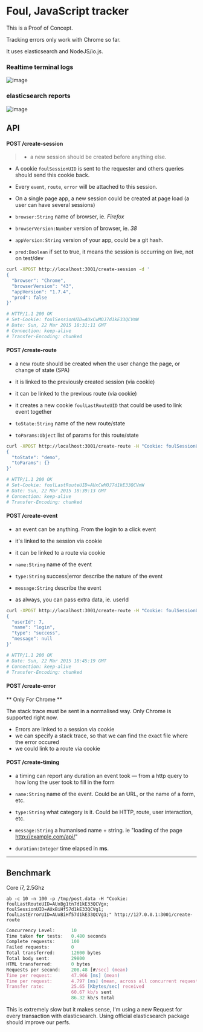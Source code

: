 # Foul, JavaScript tracker

This is a Proof of Concept.

Tracking errors only work with Chrome so far.

It uses elasticsearch and NodeJS/io.js.


### Realtime terminal logs

![image](http://s13.postimg.org/jbhsyjl47/Screen_Shot_2015_03_13_at_14_54_10.png)

### elasticsearch reports

![image](https://s3-eu-west-1.amazonaws.com/uploads-eu.hipchat.com/106644/786095/X36wM0KRMcUwW4A/Screen%20Shot%202015-03-18%20at%2021.46.46.png)

## API

#### POST /create-session

> - a new session should be created before anything else.
- A cookie `foulSessionUID` is sent to the requester and others queries should send this cookie back.
- Every `event`, `route`, `error` will be attached to this session.
- On a single page app, a new session could be created at page load (a user can have several sessions)

- `browser:String` name of browser, ie. _Firefox_
- `browserVersion:Number` version of browser, ie. _38_
- `appVersion:String` version of your app, could be a git hash.
- `prod:Boolean` if set to true, it means the session is occurring on live, not on test/dev

```bash
curl -XPOST http://localhost:3001/create-session -d '
{
  "browser": "Chrome",
  "browserVersion": "43",
  "appVersion": "1.7.4",
  "prod": false
}'

# HTTP/1.1 200 OK
# Set-Cookie: foulSessionUID=AUxCwMOJ7d1kE33QCVmW
# Date: Sun, 22 Mar 2015 18:31:11 GMT
# Connection: keep-alive
# Transfer-Encoding: chunked
```


#### POST /create-route

>
  - a new route should be created when the user change the page, or change of state (SPA)
  - it is linked to the previously created session (via cookie)
  - it can be linked to the previous route (via cookie)
  - it creates a new cookie `foulLastRouteUID` that could be used to link event together

- `toState:String` name of the new route/state
- `toParams:Object` list of params for this route/state

```bash
curl -XPOST http://localhost:3001/create-route -H "Cookie: foulSessionUID=AUxCwMOJ7d1kE33QCVmW" -d '
{
  "toState": "demo",
  "toParams": {}
}'

# HTTP/1.1 200 OK
# Set-Cookie: foulLastRouteUID=AUxCwMOJ7d1kE33QCVmW
# Date: Sun, 22 Mar 2015 18:39:13 GMT
# Connection: keep-alive
# Transfer-Encoding: chunked
```

#### POST /create-event

>
  - an event can be anything. From the login to a click event
  - it's linked to the session via cookie
  - it can be linked to a route via cookie

- `name:String` name of the event
- `type:String` success|error describe the nature of the event
- `message:String` describe the event
- as always, you can pass extra data, ie. userId

```bash
curl -XPOST http://localhost:3001/create-route -H "Cookie: foulSessionUID=AUxCwMOJ7d1kE33QCVmW" -d '
{
  "userId": 7,
  "name": "login",
  "type": "success",
  "message": null
}'

# HTTP/1.1 200 OK
# Date: Sun, 22 Mar 2015 18:45:19 GMT
# Connection: keep-alive
# Transfer-Encoding: chunked
```

#### POST /create-error

** Only For Chrome **

The stack trace must be sent in a normalised way. Only Chrome is supported right now.

>
  - Errors are linked to a session via cookie
  - we can specify a stack trace, so that we can find the exact file where the error occured
  - we could link to a route via cookie


#### POST /create-timing

>
- a timing can report any duration an event took — from a http query to how long the user took to fill in the form

- `name:String` name of the event. Could be an URL, or the name of a form, etc.
- `type:String` what category is it. Could be HTTP, route, user interaction, etc.
- `message:String` a humanised name + string. ie "loading of the page http://example.com/api/"
- `duration:Integer` time elapsed in **ms**.




***

## Benchmark

Core i7, 2.5Ghz

`ab -c 10 -n 100 -p /tmp/post.data -H "Cookie: foulLastRouteUID=AUxBg1tn7d1kE33QCVgx; foulSessionUID=AUxBiHf57d1kE33QCVg1; foulLastErrorUID=AUxBiHf57d1kE33QCVg1;" http://127.0.0.1:3001/create-route`


```javascript
Concurrency Level:      10
Time taken for tests:   0.480 seconds
Complete requests:      100
Failed requests:        0
Total transferred:      12600 bytes
Total body sent:        29800
HTML transferred:       0 bytes
Requests per second:    208.48 [#/sec] (mean)
Time per request:       47.966 [ms] (mean)
Time per request:       4.797 [ms] (mean, across all concurrent requests)
Transfer rate:          25.65 [Kbytes/sec] received
                        60.67 kb/s sent
                        86.32 kb/s total
```

This is extremely slow but it makes sense, I'm using a new Request for every transaction with elasticsearch. Using official elasticsearch package should improve our perfs.
